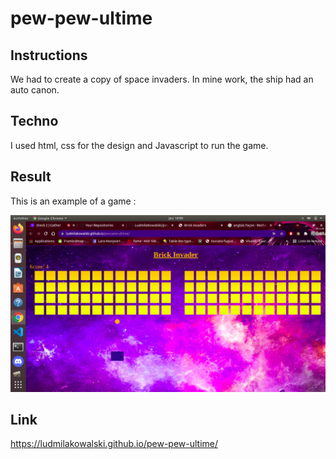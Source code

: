 # pew-pew-ultime

## Instructions

We had to create a copy of space invaders. In mine work, the ship had an auto canon.

## Techno

I used html, css for the design and Javascript to run the game.

## Result

This is an example of a game : 

![Image](./assets/images/invader.png)

## Link

https://ludmilakowalski.github.io/pew-pew-ultime/
